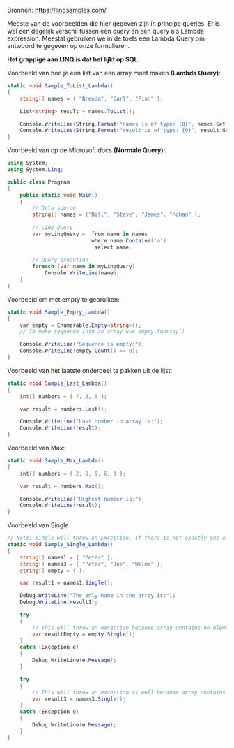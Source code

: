 Bronnen:
https://linqsamples.com/

Meeste van de voorbeelden die hier gegeven zijn in principe queries. Er is wel een degelijk verschil tussen een query en een query als Lambda expression. Meestal gebruiken we in de toets een Lambda Query om antwoord te gegeven op onze formulieren.

**Het grappige aan LINQ is dat het lijkt op SQL.**

Voorbeeld van hoe je een list van een array moet maken **(Lambda Query)**:
```cs
static void Sample_ToList_Lambda()
{
    string[] names = { "Brenda", "Carl", "Finn" };

    List<string> result = names.ToList();

    Console.WriteLine(String.Format("names is of type: {0}", names.GetType().Name));
    Console.WriteLine(String.Format("result is of type: {0}", result.GetType().Name));
}
```

Voorbeeld van op de Microsoft docs **(Normale Query)**:
```cs
using System;
using System.Linq;

public class Program
{
	public static void Main()
	{
		// Data source
		string[] names = {"Bill", "Steve", "James", "Mohan" };
        
		// LINQ Query 
        var myLinqQuery =  from name in names
            			   where name.Contains('a')
            				select name;
        
		// Query execution
        foreach (var name in myLinqQuery)
            Console.WriteLine(name);
	}
}
```

Voorbeeld om met empty te gebruiken:
```cs
static void Sample_Empty_Lambda()
{
    var empty = Enumerable.Empty<string>();
    // To make sequence into an array use empty.ToArray()

    Console.WriteLine("Sequence is empty:");
    Console.WriteLine(empty.Count() == 0);
}
```

Voorbeeld van het laatste onderdeel te pakken uit de lijst:
```cs
static void Sample_Last_Lambda()
{
    int[] numbers = { 7, 3, 5 };

    var result = numbers.Last();

    Console.WriteLine("Last number in array is:");
    Console.WriteLine(result);
}
```

Voorbeeld van Max:
```cs
static void Sample_Max_Lambda()
{
    int[] numbers = { 2, 8, 5, 6, 1 };

    var result = numbers.Max();

    Console.WriteLine("Highest number is:");
    Console.WriteLine(result);
}
```

Voorbeeld van Single
```cs
// Note: Single will throw an Exception, if there is not exactly one element in the array.
static void Sample_Single_Lambda()
{
    string[] names1 = { "Peter" };
    string[] names3 = { "Peter", "Joe", "Wilma" };
    string[] empty = { };

    var result1 = names1.Single();

    Debug.WriteLine("The only name in the array is:");
    Debug.WriteLine(result1);

    try
    {
        // This will throw an exception because array contains no elements
        var resultEmpty = empty.Single();
    }
    catch (Exception e)
    {
        Debug.WriteLine(e.Message);
    }

    try
    {
        // This will throw an exception as well because array contains more than one element
        var result3 = names3.Single();
    }
    catch (Exception e)
    {
        Debug.WriteLine(e.Message);
    }
}
```